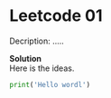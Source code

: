 # Leetcode 01
Decription: .....

**Solution**  
Here is the ideas.


```python
print('Hello wordl')
```
